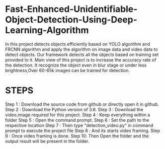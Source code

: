 # Fast-Enhanced-Unidentifiable-Object-Detection-Using-Deep-Learning-Algorithm
In this project detects objects efficiently based on YOLO algorithm and FRCNN algorithm and apply the algorithm on image data and video  data to detect objects.
Our framework detects all the objects based on training set provided to it. Main view of this project is to increase the accuracy rate of the detection. It recognize the object even in blur stage or under less brightness,Over 60-65k images can be trained for detection.

# STEPS
Step 1 : Download the source code from github or directly open it in github. 
Step 2 : Download the Python version of 3.6.
Step 3 : Download the video,image required for this project.
Step 4 : Keep everything within a folder
Step 5 : Open the command prompt.
Step 6 : Set the path to the respective location
Step 7 : Then type "detection_video.py" in command prompt to execute the project file
Step 8 : And its starts video framing.
Step 9 : Once video framing is done.
Step 10: Then Open the folder and the output result will be present in the folder.
